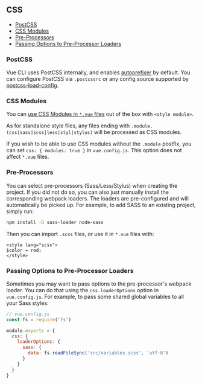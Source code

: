 ## CSS

- [PostCSS](#postcss)
- [CSS Modules](#css-modules)
- [Pre-Processors](#pre-processors)
- [Passing Options to Pre-Processor Loaders](#passing-options-to-pre-processor-loaders)

### PostCSS

Vue CLI uses PostCSS internally, and enables [autoprefixer](https://github.com/postcss/autoprefixer) by default. You can configure PostCSS via `.postcssrc` or any config source supported by [postcss-load-config](https://github.com/michael-ciniawsky/postcss-load-config).

### CSS Modules

You can [use CSS Modules in `*.vue` files](https://vue-loader.vuejs.org/en/features/css-modules.html) out of the box with `<style module>`.

As for standalone style files, any files ending with `.module.(css|sass|scss|less|styl|stylus)` will be processed as CSS modules.

If you wish to be able to use CSS modules without the `.module` postfix, you can set `css: { modules: true }` in `vue.config.js`. This option does not affect `*.vue` files.

### Pre-Processors

You can select pre-processors (Sass/Less/Stylus) when creating the project. If you did not do so, you can also just manually install the corresponding webpack loaders. The loaders are pre-configured and will automatically be picked up. For example, to add SASS to an existing project, simply run:

``` sh
npm install -D sass-loader node-sass
```

Then you can import `.scss` files, or use it in `*.vue` files with:

``` vue
<style lang="scss">
$color = red;
</style>
```

### Passing Options to Pre-Processor Loaders

Sometimes you may want to pass options to the pre-processor's webpack loader. You can do that using the `css.loaderOptions` option in `vue.config.js`. For example, to pass some shared global variables to all your Sass styles:

``` js
// vue.config.js
const fs = require('fs')

module.exports = {
  css: {
    loaderOptions: {
      sass: {
        data: fs.readFileSync('src/variables.scss', 'utf-8')
      }
    }
  }
}
```
